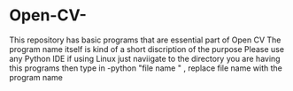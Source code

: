 # Open-CV-
This repository has basic programs that are essential part of Open CV 
The program name itself is kind of a short discription of the purpose
Please use any Python IDE 
if using Linux just naviigate to the directory you are having this programs then type in -python "file name "  , replace file name with  the program name 
